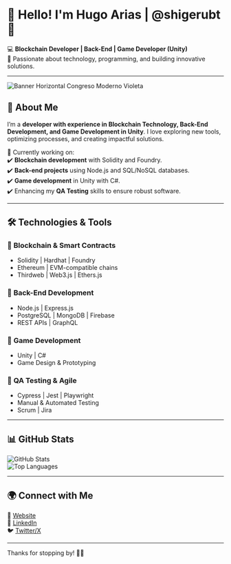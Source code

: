 # 👋 Hello! I'm Hugo Arias | @shigerubt 🚀  

💻 **Blockchain Developer | Back-End | Game Developer (Unity)**  
🔹 Passionate about technology, programming, and building innovative solutions.  

---
![Banner Horizontal Congreso Moderno Violeta](https://github.com/user-attachments/assets/d34e264e-90ae-4b96-b9eb-3763b4e83428)

## 🚀 About Me  
I’m a **developer with experience in Blockchain Technology, Back-End Development, and Game Development in Unity**. I love exploring new tools, optimizing processes, and creating impactful solutions.  

📌 Currently working on:  
✔️ **Blockchain development** with Solidity and Foundry.  
✔️ **Back-end projects** using Node.js and SQL/NoSQL databases.  
✔️ **Game development** in Unity with C#.  
✔️ Enhancing my **QA Testing** skills to ensure robust software.  

---

## 🛠️ Technologies & Tools  

### 🔹 **Blockchain & Smart Contracts**  
- Solidity | Hardhat | Foundry  
- Ethereum | EVM-compatible chains  
- Thirdweb | Web3.js | Ethers.js  

### 🔹 **Back-End Development**  
- Node.js | Express.js  
- PostgreSQL | MongoDB | Firebase  
- REST APIs | GraphQL  

### 🔹 **Game Development**  
- Unity | C#  
- Game Design & Prototyping  

### 🔹 **QA Testing & Agile**  
- Cypress | Jest | Playwright  
- Manual & Automated Testing  
- Scrum | Jira  

---

## 📊 GitHub Stats  
![GitHub Stats](https://github-readme-stats.vercel.app/api?username=shigerubt&show_icons=true&theme=radical)  
![Top Languages](https://github-readme-stats.vercel.app/api/top-langs/?username=shigerubt&layout=compact&theme=radical)  

---

## 🌍 Connect with Me  
💼 [Website](https://ariascode.dev)  
📌 [LinkedIn](https://linkedin.com/in/yourusername)  
🐦 [Twitter/X](https://twitter.com/yourusername)  

---

Thanks for stopping by! 🚀✨  
